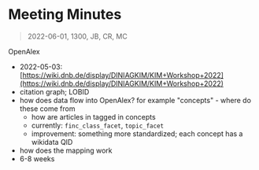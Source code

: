 # Meeting Minutes

> 2022-06-01, 1300, JB, CR, MC

OpenAlex

* 2022-05-03: [https://wiki.dnb.de/display/DINIAGKIM/KIM+Workshop+2022](https://wiki.dnb.de/display/DINIAGKIM/KIM+Workshop+2022)
* citation graph; LOBID
* how does data flow into OpenAlex? for example "concepts" - where do these come from
    * how are articles in tagged in concepts
    * currently: `finc_class_facet`, `topic_facet`
    * improvement: something more standardized; each concept has a wikidata QID
* how does the mapping work
* 6-8 weeks

